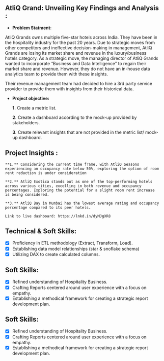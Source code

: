 ## AtliQ Grand: Unveiling Key Findings and Analysis  :

- **Problem Statment:**

AtliQ Grands owns multiple five-star hotels across India. They have been in the hospitality industry for the past 20 years. Due to strategic moves from other competitors and ineffective decision-making in management, AtliQ Grands are losing its market share and revenue in the luxury/business hotels category. As a strategic move, the managing director of AtliQ Grands wanted to incorporate “Business and Data Intelligence” to regain their market share and revenue. However, they do not have an in-house data analytics team to provide them with these insights.

Their revenue management team had decided to hire a 3rd party service provider to provide them with insights from their historical data.

- **Project objective:** 

    **1.** Create a metric list.

    **2.** Create a dashboard according to the mock-up provided by stakeholders.

    **3.** Create relevant insights that are not provided in the metric list/ mock-up dashboard.


## Project Insights :


    **1.** Considering the current time frame, with AtliQ Seasons experiencing an occupancy rate below 50%, exploring the option of room rent reduction is under consideration

    **2.** AtliQ Exotica stands out as one of the top-performing hotels across various cities, excelling in both revenue and occupancy percentages. Exploring the potential for a slight room rent increase is being considered.

    **3.** AtliQ Bay in Mumbai has the lowest average rating and occupancy percentage compared to its peer hotels.

    Link to live dashboard: https://lnkd.in/dyMJgXR8


## Technical & Soft Skills:
- [x]	Proficiency in ETL methodology (Extract, Transform, Load).
- [x]	Establishing data model relationships (star & snoflake schema)
- [x]	Utilizing DAX to create calculated columns.
      
## Soft Skills:
- [x]	Refined understanding of Hospitality Business.
- [x]	Crafting Reports centered around user experience with a focus on empathy.
- [x]	Establishing a methodical framework for creating a strategic report development plan.

## Soft Skills:
- [x]	Refined understanding of Hospitality Business.
- [x]	Crafting Reports centered around user experience with a focus on empathy.
- [x]	Establishing a methodical framework for creating a strategic report development plan.
